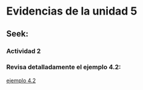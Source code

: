 # Evidencias de la unidad 5

## Seek:

### Actividad 2

### Revisa detalladamente el ejemplo 4.2:
[ejemplo 4.2](https://natureofcode.com/particles/#example-42-an-array-of-particles)

